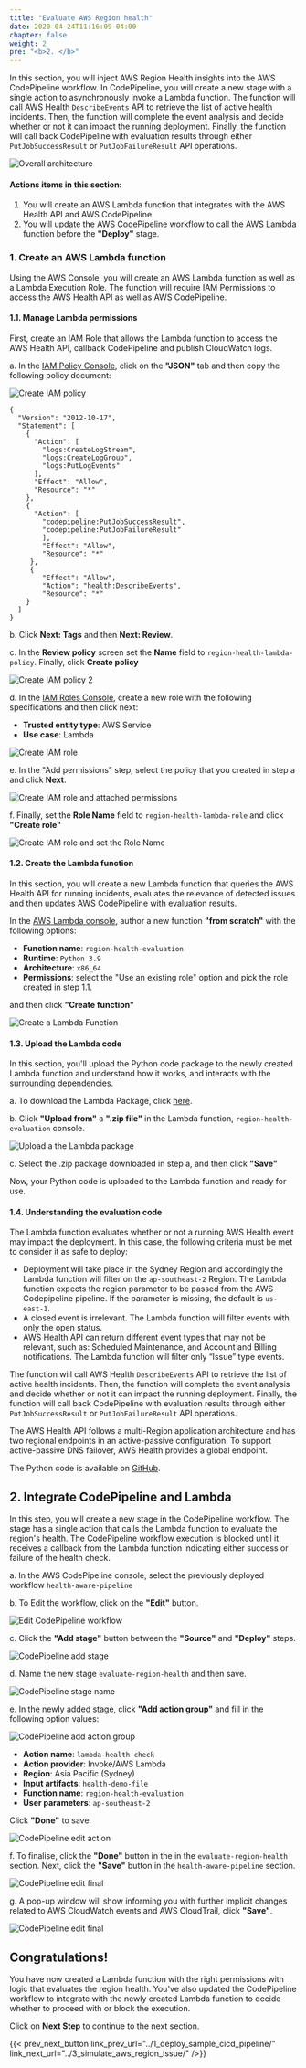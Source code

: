 ```yaml
---
title: "Evaluate AWS Region health"
date: 2020-04-24T11:16:09-04:00
chapter: false
weight: 2
pre: "<b>2. </b>"
---
```


In this section, you will inject AWS Region Health insights into the AWS CodePipeline workflow. In CodePipeline, you will create a new stage with a single action to asynchronously invoke a Lambda function. The function will call AWS Health `DescribeEvents` API to retrieve the list of active health incidents. Then, the function will complete the event analysis and decide whether or not it can impact the running deployment. Finally, the function will call back CodePipeline with evaluation results through either `PutJobSuccessResult` or `PutJobFailureResult` API operations.

![Overall architecture ](/Operations/300_Health_Aware_CICD_Pipelines/Images/architecture.jpeg)


#### Actions items in this section:

1. You will create an AWS Lambda function that integrates with the AWS Health API and AWS CodePipeline.
2. You will update the AWS CodePipeline workflow to call the AWS Lambda function before the **"Deploy"** stage.

### 1. Create an AWS Lambda function

Using the AWS Console, you will create an AWS Lambda function as well as a Lambda Execution Role. The function will require IAM Permissions to access the AWS Health API as well as AWS CodePipeline. 

#### 1.1. Manage Lambda permissions

First, create an IAM Role that allows the Lambda function to access the AWS Health API, callback CodePipeline and publish CloudWatch logs. 

a. In the [IAM Policy Console](https://us-east-1.console.aws.amazon.com/iam/home#/policies$new?step=edit), click on the **"JSON"** tab and then copy the following policy document:

![Create IAM policy ](/Operations/300_Health_Aware_CICD_Pipelines/Images/iam-policy-1.png)

```
{
  "Version": "2012-10-17", 
  "Statement": [
    {
      "Action": [ 
        "logs:CreateLogStream",
        "logs:CreateLogGroup",
        "logs:PutLogEvents"
      ],
      "Effect": "Allow", 
      "Resource": "*"
    },
    {
      "Action": [
        "codepipeline:PutJobSuccessResult",
        "codepipeline:PutJobFailureResult"
        ],
        "Effect": "Allow",
        "Resource": "*"
     },
     {
        "Effect": "Allow",
        "Action": "health:DescribeEvents",
        "Resource": "*"
    }
  ]
}
```



b. Click **Next: Tags** and then **Next: Review**.

c. In the **Review policy** screen set the **Name** field to `region-health-lambda-policy`. Finally, click **Create policy**

![Create IAM policy 2 ](/Operations/300_Health_Aware_CICD_Pipelines/Images/iam-policy-2.png)

d. In the [IAM Roles Console](https://us-east-1.console.aws.amazon.com/iamv2/home?region=ap-southeast-2#/roles/create?step=selectEntities), create a new role with the following specifications and then click next:

* **Trusted entity type**: AWS Service
* **Use case**: Lambda

![Create IAM role ](/Operations/300_Health_Aware_CICD_Pipelines/Images/iam-role-step1.png)

e. In the "Add permissions" step, select the policy that you created in step a and click **Next**. 

![Create IAM role and attached permissions ](/Operations/300_Health_Aware_CICD_Pipelines/Images/iam-role-step2.png)

f. Finally, set the **Role Name** field to `region-health-lambda-role` and click **"Create role"**

![Create IAM role and set the Role Name ](/Operations/300_Health_Aware_CICD_Pipelines/Images/iam-role-step3.png)

#### 1.2. Create the Lambda function

In this section, you will create a new Lambda function that queries the AWS Health API for running incidents, evaluates the relevance of detected issues and then updates AWS CodePipeline with evaluation results. 

In the [AWS Lambda console](https://ap-southeast-2.console.aws.amazon.com/lambda/home?region=ap-southeast-2#/create/function), author a new function **"from scratch"** with the following options:

* **Function name**: `region-health-evaluation`
* **Runtime**: `Python 3.9`
* **Architecture**: `x86_64`
* **Permissions**: select the "Use an existing role" option and pick the role created in step 1.1.

and then click **"Create function"**

![Create a Lambda Function ](/Operations/300_Health_Aware_CICD_Pipelines/Images/lambda-create-step01.png)

#### 1.3. Upload the Lambda code

In this section, you'll upload the Python code package to the newly created Lambda function and understand how it works, and interacts with the surrounding dependencies. 

a. To download the Lambda Package, click [here](/Operations/300_Health_Aware_CICD_Pipelines/Code/function-validate-aws-health.zip).

b. Click **"Upload from"** a **".zip file"** in the Lambda function, `region-health-evaluation` console. 

![Upload a the Lambda package ](/Operations/300_Health_Aware_CICD_Pipelines/Images/lambda-upload.png)

c. Select the .zip package downloaded in step a, and then click **"Save"**

Now, your Python code is uploaded to the Lambda function and ready for use.

#### 1.4. Understanding the evaluation code

The Lambda function evaluates whether or not a running AWS Health event may impact the deployment. In this case, the following criteria must be met to consider it as safe to deploy:

* Deployment will take place in the Sydney Region and accordingly the Lambda function will filter on the `ap-southeast-2` Region. The Lambda function expects the region parameter to be passed from the AWS Codepipeline pipeline. If the parameter is missing, the default is `us-east-1`.
* A closed event is irrelevant. The Lambda function will filter events with only the open status.
* AWS Health API can return different event types that may not be relevant, such as: Scheduled Maintenance, and Account and Billing notifications. The Lambda function will filter only “Issue” type events.

The function will call AWS Health `DescribeEvents` API to retrieve the list of active health incidents. Then, the function will complete the event analysis and decide whether or not it can impact the running deployment. Finally, the function will call back CodePipeline with evaluation results through either `PutJobSuccessResult` or `PutJobFailureResult` API operations.

The AWS Health API follows a multi-Region application architecture and has two regional endpoints in an active-passive configuration. To support active-passive DNS failover, AWS Health provides a global endpoint. 

The Python code is available on [GitHub](https://github.com/aws-samples/building-health-aware-cicd-pipelines).

## 2. Integrate CodePipeline and Lambda

In this step, you will create a new stage in the CodePipeline workflow. The stage has a single action that calls the Lambda function to evaluate the region's health. The CodePipeline workflow execution is blocked until it receives a callback from the Lambda function indicating either success or failure of the health check. 

a. In the AWS CodePipeline console, select the previously deployed workflow `health-aware-pipeline`

b. To Edit the workflow, click on the **"Edit"** button. 

![Edit CodePipeline workflow ](/Operations/300_Health_Aware_CICD_Pipelines/Images/codepipeline-edit-pipeline.png)

c. Click the **"Add stage"** button between the **"Source"** and **"Deploy"** steps. 

![CodePipeline add stage ](/Operations/300_Health_Aware_CICD_Pipelines/Images/codepipeline-add-stage.png)

d. Name the new stage `evaluate-region-health` and then save. 

![CodePipeline stage name ](/Operations/300_Health_Aware_CICD_Pipelines/Images/codepipeline-stage-name.png)

e. In the newly added stage, click **"Add action group"** and fill in the following option values:

![CodePipeline add action group ](/Operations/300_Health_Aware_CICD_Pipelines/Images/codepipeline-add-action-group.png)

* **Action name**: `lambda-health-check`
* **Action provider**: Invoke/AWS Lambda
* **Region**: Asia Pacific (Sydney)
* **Input artifacts**: `health-demo-file`
* **Function name**: `region-health-evaluation`
* **User parameters**: `ap-southeast-2`

Click **"Done"** to save. 

![CodePipeline edit action ](/Operations/300_Health_Aware_CICD_Pipelines/Images/codepipeline-edit-action.png)

f. To finalise, click the **"Done"** button in the in the `evaluate-region-health` section. Next, click the **"Save"** button in the `health-aware-pipeline` section. 

![CodePipeline edit final ](/Operations/300_Health_Aware_CICD_Pipelines/Images/codepipeline-edit-final.png)

g. A pop-up window will show informing you with further implicit changes related to AWS CloudWatch events and AWS CloudTrail, click **"Save"**.

![CodePipeline edit final ](/Operations/300_Health_Aware_CICD_Pipelines/Images/codepipeline-save-pipeline-changes.png)

## Congratulations! 

You have now created a Lambda function with the right permissions with logic that evaluates the region health. You've also updated the CodePipeline workflow to integrate with the newly created Lambda function to decide whether to proceed with or block the execution. 

Click on **Next Step** to continue to the next section.

{{< prev_next_button link_prev_url="../1_deploy_sample_cicd_pipeline/" link_next_url="../3_simulate_aws_region_issue/" />}}


